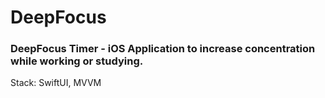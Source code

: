 # DeepFocus
### DeepFocus Timer - iOS Application to increase concentration while working or studying.

Stack: SwiftUI, MVVM
